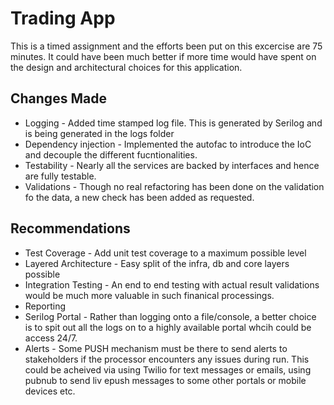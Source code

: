 # Trading App
This is a timed assignment and the efforts been put on this excercise are 75 minutes. It could have been much better if more time would have spent on the design and architectural choices for this application.

## Changes Made ##
* Logging - Added time stamped log file. This is generated by Serilog and is being generated in the logs folder
* Dependency injection - Implemented the autofac to introduce the IoC and decouple the different fucntionalities.
* Testability - Nearly all the services are backed by interfaces and hence are fully testable.
* Validations - Though no real refactoring has been done on the validation fo the data, a new check has been added as requested.

## Recommendations ##
* Test Coverage - Add unit test coverage to a maximum possible level
* Layered Architecture - Easy split of the infra, db and core layers possible
* Integration Testing - An end to end testing with actual result validations would be much more valuable in such finanical processings.
* Reporting
* Serilog Portal - Rather than logging onto a file/console, a better choice is to spit out all the logs on to a highly available portal whcih could be access 24/7.
* Alerts - Some PUSH mechanism must be there to send alerts to stakeholders if the processor encounters any issues during run. This could be acheived via using Twilio for text messages or emails, using pubnub to send liv epush messages to some other portals or mobile devices etc.
